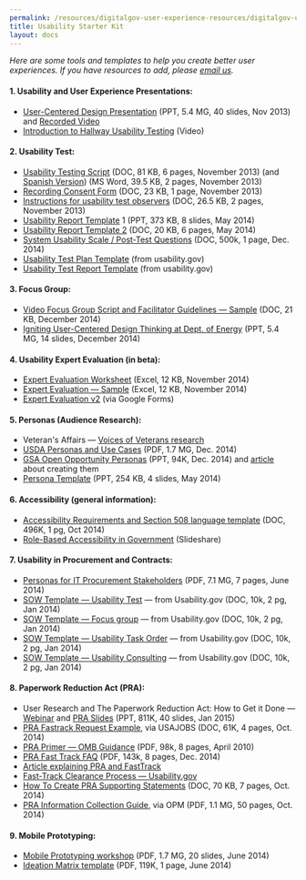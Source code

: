 ```yaml
---
permalink: /resources/digitalgov-user-experience-resources/digitalgov-user-experience-program-usability-starter-kit/
title: Usability Starter Kit
layout: docs
---
```


_Here are some tools and templates to help you create better user experiences. If you have resources to add, please [email us](mailto:govux@gsa.gov)._

#### 1. Usability and User Experience Presentations:

  - [User-Centered Design Presentation](https://s3.amazonaws.com/sitesusa/wp-content/uploads/sites/212/2014/01/UCD-Webinar-short-done-1-2.pptx) (PPT, 5.4 MG, 40 slides, Nov 2013) and [Recorded Video](http://www.youtube.com/watch?v=GwBBtTkUAcA&index=18&list=PLd9b-GuOJ3nGAp5rEv5-9qfkCMlgohUMr)
  - [Introduction to Hallway Usability Testing](http://www.youtube.com/watch?v=HzBXQsJT4tg&index=9&list=PLd9b-GuOJ3nGAp5rEv5-9qfkCMlgohUMr) (Video)

#### 2. Usability Test:

  - [Usability Testing Script](https://s3.amazonaws.com/sitesusa/wp-content/uploads/sites/212/2014/01/usability-testing-script.doc) (DOC, 81 KB, 6 pages, November 2013) (and [Spanish Version](https://s3.amazonaws.com/sitesusa/wp-content/uploads/sites/212/2014/01/usability-testing-script-spanish1.doc)) (MS Word, 39.5 KB, 2 pages, November 2013)
  - [Recording Consent Form](https://s3.amazonaws.com/sitesusa/wp-content/uploads/sites/212/2014/01/recording-consent-form1.doc) (DOC, 23 KB, 1 page, November 2013)
  - [Instructions for usability test observers](https://s3.amazonaws.com/sitesusa/wp-content/uploads/sites/212/2014/01/instructions-for-usability-test-observers.doc) (DOC, 26.5 KB, 2 pages, November 2013)
  - [Usability Report Template](http://www.slideshare.net/DigitalGov/usability-testing-report-template "Usability Test Report Template") 1 (PPT, 373 KB, 8 slides, May 2014)
  - [Usability Report Template 2](https://s3.amazonaws.com/sitesusa/wp-content/uploads/sites/212/2014/01/EmployeeExpressfinalreport-2.docx) (DOC, 20 KB, 6 pages, May 2014)
  - [System Usability Scale / Post-Test Questions](https://s3.amazonaws.com/sitesusa/wp-content/uploads/sites/212/2014/01/SUS-Universal.docx) (DOC, 500k, 1 page,  Dec. 2014)
  - [Usability Test Plan Template](http://www.google.com/url?q=http%3A%2F%2Fwww.usability.gov%2Fhow-to-and-tools%2Fresources%2Ftemplates%2Fusability-test-plan-template.html&sa=D&sntz=1&usg=AFQjCNGDQT0Ec_nhB2NuiWv4HdPLPsMUwA) (from usability.gov)
  - [Usability Test Report Template](http://www.google.com/url?q=http%3A%2F%2Fwww.usability.gov%2Fsites%2Fdefault%2Ffiles%2Fusability-test-report.docx&sa=D&sntz=1&usg=AFQjCNEPnHnai2tEMgnsmOGnIyBz1q3Xug) (from usability.gov)

#### 3. Focus Group:

  -  [Video Focus Group Script and Facilitator Guidelines — Sample](https://s3.amazonaws.com/sitesusa/wp-content/uploads/sites/212/2014/01/FocusGroupDiscussionGuide-generic.docx) (DOC, 21 KB, December 2014)
  - [Igniting User-Centered Design Thinking at Dept. of Energy](https://s3.amazonaws.com/sitesusa/wp-content/uploads/sites/212/2014/01/UXPA-DC-2014-Wendy-Littman.pptx) (PPT, 5.4 MG, 14 slides, December 2014)

#### 4. Usability Expert Evaluation (in beta):

  - [Expert Evaluation Worksheet](https://s3.amazonaws.com/sitesusa/wp-content/uploads/sites/212/2014/01/Master-Expert-Evaluation-desktop.xlsx) (Excel, 12 KB, November 2014)
  - [Expert Evaluation — Sample](https://s3.amazonaws.com/sitesusa/wp-content/uploads/sites/212/2014/01/Expert-Evaluation-Sample.xlsx) (Excel, 12 KB, November 2014)
  - [Expert Evaluation v2](https://docs.google.com/a/gsa.gov/forms/d/1QYKxyOQHNYrRAg1hqKiadERob-rRhQ-_ze5GB34PcyM/viewform) (via Google Forms)

#### 5. Personas (Audience Research):

  - Veteran's Affairs — [Voices of Veterans research](http://www.innovation.va.gov/hcd.asp)
  - [USDA Personas and Use Cases](https://s3.amazonaws.com/sitesusa/wp-content/uploads/sites/212/2014/01/Marsh-Personas.pdf) (PDF, 1.7 MG, Dec. 2014)
  - [GSA Open Opportunity Personas](https://s3.amazonaws.com/sitesusa/wp-content/uploads/sites/212/2014/01/OPENOPPS-personas-final.pptx.pptx) (PPT, 94K, Dec. 2014) and [article](https://www.digitalgov.gov/2014/12/08/from-taste-testers-to-explorers-developing-personas-for-open-opportunities/) about creating them
  - [Persona Template](https://s3.amazonaws.com/sitesusa/wp-content/uploads/sites/212/2014/05/Persona-Template.pptx) (PPT, 254 KB, 4 slides, May 2014)

#### 6. Accessibility (general information):

  - [Accessibility Requirements and Section 508 language template](https://s3.amazonaws.com/sitesusa/wp-content/uploads/sites/212/2014/01/Accessibility-Requirements-Section-508-language-to-be-added-to-Procurement-docs.docx) (DOC, 496K, 1 pg, Oct 2014)
  - [Role-Based Accessibility in Government](http://www.slideshare.net/AccessForAll/rolebased-accessibility-in-government) (Slideshare)

#### 7. Usability in Procurement and Contracts:

  - [Personas for IT Procurement Stakeholders](https://s3.amazonaws.com/sitesusa/wp-content/uploads/sites/212/2014/01/Personas-for-Stakeholders-in-IT-RFPs.pdf) (PDF, 7.1 MG, 7 pages, June 2014)
  - [SOW Template — Usability Test](https://s3.amazonaws.com/sitesusa/wp-content/uploads/sites/212/2014/01/sow-template-web-usability-testing.docx) — from Usability.gov (DOC, 10k, 2 pg, Jan 2014)
  - [SOW Template — Focus group](https://s3.amazonaws.com/sitesusa/wp-content/uploads/sites/212/2014/01/sow-template-usability-focus-group-participant-recruitment.docx) — from Usability.gov (DOC, 10k, 2 pg, Jan 2014)
  - [SOW Template — Usability Task Order](https://s3.amazonaws.com/sitesusa/wp-content/uploads/sites/212/2014/01/sow-template-usability-task-order-request_0.docx) — from Usability.gov (DOC, 10k, 2 pg, Jan 2014)
  - [SOW Template — Usability Consulting](https://s3.amazonaws.com/sitesusa/wp-content/uploads/sites/212/2014/01/sow-template-web-usability-consulting.docx) — from Usability.gov (DOC, 10k, 2 pg, Jan 2014)

#### 8. Paperwork Reduction Act (PRA):

  - User Research and The Paperwork Reduction Act: How to Get it Done — [Webinar](https://www.youtube.com/watch?v=_cqE4a8oAHU) and [PRA Slides](https://s3.amazonaws.com/sitesusa/wp-content/uploads/sites/212/2014/01/PRA-for-UX_Fox_2015-3.pptx) (PPT, 811K, 40 slides, Jan 2015)
  - [PRA Fastrack Request Example](https://s3.amazonaws.com/sitesusa/wp-content/uploads/sites/212/2014/01/fast-track-PRA-submission-short-form-2.doc), via USAJOBS (DOC, 61K, 4 pages, Oct. 2014)
  - [PRA Primer — OMB Guidance](https://s3.amazonaws.com/sitesusa/wp-content/uploads/sites/212/2014/01/PRAPrimer_04072010-2.pdf) (PDF, 98k, 8 pages, April 2010)
  - [PRA Fast Track FAQ](https://s3.amazonaws.com/sitesusa/wp-content/uploads/sites/212/2014/01/PRA_Fast_Track_FAQs-1.pdf) (PDF, 143k, 8 pages, Dec. 2014)
  - [Article explaining PRA and FastTrack](https://www.digitalgov.gov/resources/paperwork-reduction-act-fast-track-process/)
  - [Fast-Track Clearance Process — Usability.gov](http://www.usability.gov/how-to-and-tools/guidance/fast-track-clearance-process.html)
  - [How To Create PRA Supporting Statements](https://s3.amazonaws.com/sitesusa/wp-content/uploads/sites/212/2014/01/How-To-Create-a-Supporting-Statement.doc) (DOC, 70 KB, 7 pages, Oct. 2014)
  - [PRA Information Collection Guide](https://s3.amazonaws.com/sitesusa/wp-content/uploads/sites/212/2014/01/PRAInformationCollectionManual.pdf), via OPM (PDF, 1.1 MG, 50 pages, Oct. 2014)

#### 9. Mobile Prototyping:

  - [Mobile Prototyping workshop](https://s3.amazonaws.com/sitesusa/wp-content/uploads/sites/212/2014/01/Prototyping-workshop-presentataion.pdf) (PDF, 1.7 MG, 20 slides, June 2014)
  - [Ideation Matrix template](https://s3.amazonaws.com/sitesusa/wp-content/uploads/sites/212/2014/01/Ideation-Matrix-template.pdf) (PDF, 119K, 1 page, June 2014)

####
